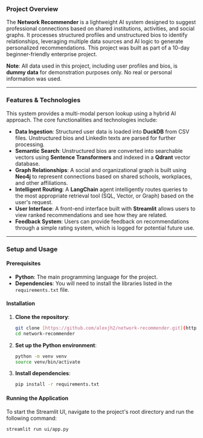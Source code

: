 ### Project Overview

The **Network Recommender** is a lightweight AI system designed to suggest professional connections based on shared institutions, activities, and social graphs. It processes structured profiles and unstructured bios to identify relationships, leveraging multiple data sources and AI logic to generate personalized recommendations. This project was built as part of a 10-day beginner-friendly enterprise project.

**Note**: All data used in this project, including user profiles and bios, is **dummy data** for demonstration purposes only. No real or personal information was used.

---

### Features & Technologies

This system provides a multi-modal person lookup using a hybrid AI approach. The core functionalities and technologies include:

* **Data Ingestion**: Structured user data is loaded into **DuckDB** from CSV files. Unstructured bios and LinkedIn texts are parsed for further processing.
* **Semantic Search**: Unstructured bios are converted into searchable vectors using **Sentence Transformers** and indexed in a **Qdrant** vector database.
* **Graph Relationships**: A social and organizational graph is built using **Neo4j** to represent connections based on shared schools, workplaces, and other affiliations.
* **Intelligent Routing**: A **LangChain** agent intelligently routes queries to the most appropriate retrieval tool (SQL, Vector, or Graph) based on the user's request.
* **User Interface**: A front-end interface built with **Streamlit** allows users to view ranked recommendations and see how they are related.
* **Feedback System**: Users can provide feedback on recommendations through a simple rating system, which is logged for potential future use.

---

### Setup and Usage

#### Prerequisites

* **Python**: The main programming language for the project.
* **Dependencies**: You will need to install the libraries listed in the `requirements.txt` file.

#### Installation

1.  **Clone the repository**:
    ```bash
    git clone [https://github.com/alexjh2/network-recommender.git](https://github.com/alexjh2/network-recommender.git)
    cd network-recommender
    ```

2.  **Set up the Python environment**:
    ```bash
    python -m venv venv
    source venv/bin/activate
    ```

3.  **Install dependencies**:
    ```bash
    pip install -r requirements.txt
    ```

#### Running the Application

To start the Streamlit UI, navigate to the project's root directory and run the following command:

```bash
streamlit run ui/app.py
